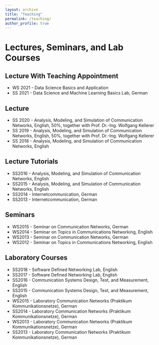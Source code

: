 ```yaml
---
layout: archive
title: "Teaching"
permalink: /teaching/
author_profile: true
---
```


# Lectures, Seminars, and Lab Courses

## Lecture With Teaching Appointment
* WS 2021 - Data Science Basics and Application
* SS 2021 - Data Science and Machine Learning Basics Lab, German

## Lecture

* SS 2020 - Analysis, Modeling, and Simulation of Communication Networks, English, 50%, together with Prof. Dr.-Ing. Wolfgang Kellerer
* SS 2019 - Analysis, Modeling, and Simulation of Communication Networks, English, 50%, together with Prof. Dr.-Ing. Wolfgang Kellerer
* SS 2018 - Analysis, Modeling, and Simulation of Communication Networks, English

## Lecture Tutorials

* SS2016 - Analysis, Modeling, and Simulation of Communication Networks, English
* SS2015 - Analysis, Modeling, and Simulation of Communication Networks, English
* SS2014 - Internetcommunication, German
* SS2013 - Internetcommunication, German

## Seminars

* WS2015 - Seminar on Communication Networks, German
* WS2014 - Seminar on Topics in Communications Networking, English
* WS2013 - Seminar on Communication Networks, German
* WS2012 - Seminar on Topics in Communications Networking, English

## Laboratory Courses

* SS2018 - Software Defined Networking Lab, English
* SS2017 - Software Defined Networking Lab, English
* SS2016 - Communication Systems Design, Test, and Measurement, English
* SS2015 - Communication Systems Design, Test, and Measurement, English
* WS2015 - Laboratory Communication Networks (Praktikum Kommunikationsnetze), German
* SS2014 - Laboratory Communication Networks (Praktikum Kommunikationsnetze), German
* WS2013 - Laboratory Communication Networks (Praktikum Kommunikationsnetze), German
* SS2013 - Laboratory Communication Networks (Praktikum Kommunikationsnetze), German
